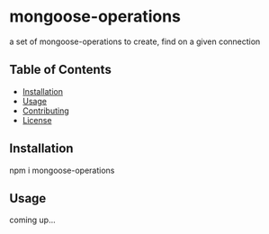 # mongoose-operations
a set of mongoose-operations to create, find on a given connection

## Table of Contents

- [Installation](#installation)
- [Usage](#usage)
- [Contributing](#contributing)
- [License](#license)

## Installation

npm i mongoose-operations

## Usage

coming up...